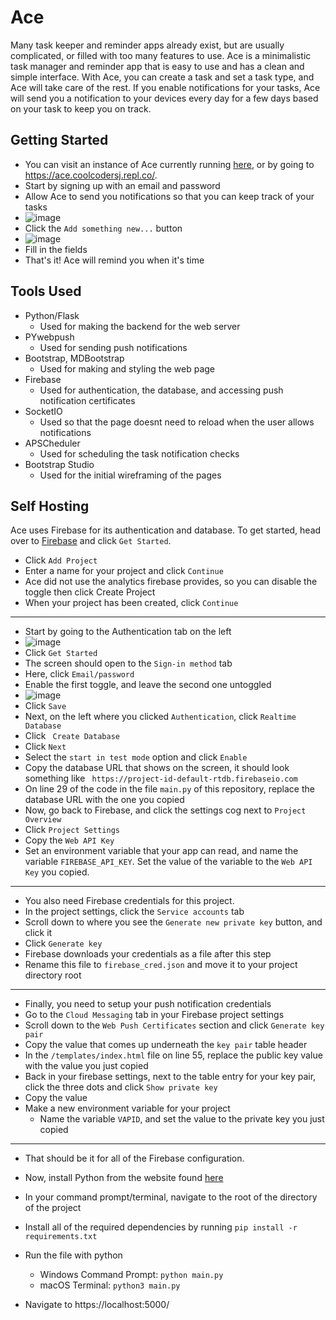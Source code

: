 # Ace

Many task keeper and reminder apps already exist, but are usually complicated, or filled with too many features to use. Ace is a minimalistic task manager and reminder app that is easy to use and has a clean and simple interface. With Ace, you can create a task and set a task type, and Ace will take care of the rest. If you enable notifications for your tasks, Ace will send you a notification to your devices every day for a few days based on your task to keep you on track.


## Getting Started
- You can visit an instance of Ace currently running [here](https://ace.coolcodersj.repl.co/), or by going to https://ace.coolcodersj.repl.co/.
- Start by signing up with an email and password
- Allow Ace to send you notifications so that you can keep track of your tasks
- ![image](https://sjcdn.is-a.dev/file/vftukt)
- Click the `Add something new...` button
- ![image](https://sjcdn.is-a.dev/file/eippdl)
- Fill in the fields 
- That's it! Ace will remind you when it's time


## Tools Used
- Python/Flask
    - Used for making the backend for the web server
- PYwebpush
    - Used for sending push notifications
- Bootstrap, MDBootstrap
    - Used for making and styling the web page
- Firebase
    - Used for authentication, the database, and accessing push notification certificates
- SocketIO
    - Used so that the page doesnt need to reload when the user allows notifications
- APSCheduler
    - Used for scheduling the task notification checks
- Bootstrap Studio
    - Used for the initial wireframing of the pages

## Self Hosting
Ace uses Firebase for its authentication and database. To get started, head over to [Firebase](https://firebase.google.com/) and click `Get Started`. 
- Click `Add Project`
- Enter a name for your project and click `Continue`
- Ace did not use the analytics firebase provides, so you can disable the toggle then click Create Project
- When your project has been created, click `Continue`

___

- Start by going to the Authentication tab on the left
- ![image](https://sjcdn.is-a.dev/file/pyycdq)
- Click `Get Started`
- The screen should open to the `Sign-in method` tab
- Here, click `Email/password`
- Enable the first toggle, and leave the second one untoggled
- ![image](https://sjcdn.is-a.dev/file/vquixa)
- Click `Save`
- Next, on the left where you clicked `Authentication`, click `Realtime Database`
- Click ` Create Database`
- Click `Next`
- Select the `start in test mode` option and click `Enable`
- Copy the database URL that shows on the screen, it should look something like ` https://project-id-default-rtdb.firebaseio.com`
- On line 29 of the code in the file `main.py` of this repository, replace the database URL with the one you copied
- Now, go back to Firebase, and click the settings cog next to `Project Overview`
- Click `Project Settings`
- Copy the `Web API Key`
- Set an environment variable that your app can read, and name the variable `FIREBASE_API_KEY`. Set the value of the variable to the `Web API Key` you copied.

___

- You also need Firebase credentials for this project.
- In the project settings, click the `Service accounts` tab
- Scroll down to where you see the `Generate new private key` button, and click it
- Click `Generate key`
- Firebase downloads your credentials as a file after this step
- Rename this file to `firebase_cred.json` and move it to your project directory root

___

- Finally, you need to setup your push notification credentials
- Go to the `Cloud Messaging` tab in your Firebase project settings
- Scroll down to the `Web Push Certificates` section and click `Generate key pair`
- Copy the value that comes up underneath the `key pair` table header
- In the `/templates/index.html` file on line 55, replace the public key value with the value you just copied
- Back in your firebase settings, next to the table entry for your key pair, click the three dots and click `Show private key`
- Copy the value
- Make a new environment variable for your project
    - Name the variable `VAPID`, and set the value to the private key you just copied

___

- That should be it for all of the Firebase configuration.
- Now, install Python from the website found [here](https://www.python.org/downloads/)
- In your command prompt/terminal, navigate to the root of the directory of the project
- Install all of the required dependencies by running `pip install -r requirements.txt`
- Run the file with python
    - Windows Command Prompt: `python main.py`
    - macOS Terminal: `python3 main.py`

- Navigate to https://localhost:5000/